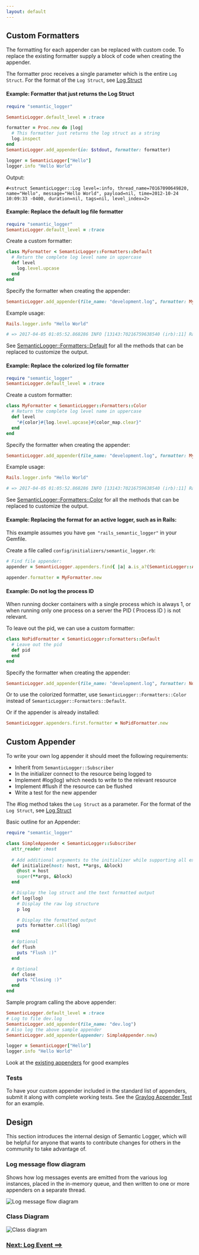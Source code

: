 ```yaml
---
layout: default
---
```


## Custom Formatters

The formatting for each appender can be replaced with custom code. To replace the
existing formatter supply a block of code when creating the appender.

The formatter proc receives a single parameter which is the entire `Log Struct`.
For the format of the `Log Struct`, see [Log Struct](log_struct.html)

#### Example: Formatter that just returns the Log Struct

~~~ruby
require "semantic_logger"

SemanticLogger.default_level = :trace

formatter = Proc.new do |log|
  # This formatter just returns the log struct as a string
  log.inspect
end
SemanticLogger.add_appender(io: $stdout, formatter: formatter)

logger = SemanticLogger["Hello"]
logger.info "Hello World"
~~~
Output:

    #<struct SemanticLogger::Log level=:info, thread_name=70167090649820, name="Hello", message="Hello World", payload=nil, time=2012-10-24 10:09:33 -0400, duration=nil, tags=nil, level_index=2>


#### Example: Replace the default log file formatter

~~~ruby
require "semantic_logger"
SemanticLogger.default_level = :trace
~~~

Create a custom formatter:
~~~ruby
class MyFormatter < SemanticLogger::Formatters::Default
  # Return the complete log level name in uppercase
  def level
    log.level.upcase
  end
end
~~~

Specify the formatter when creating the appender:
~~~ruby
SemanticLogger.add_appender(file_name: "development.log", formatter: MyFormatter.new)
~~~

Example usage:
~~~ruby
Rails.logger.info "Hello World"

# => 2017-04-05 01:05:52.868286 INFO [13143:70216759638540 (irb):11] Rails -- Hello World
~~~

See [SemanticLogger::Formatters::Default](https://github.com/reidmorrison/semantic_logger/blob/master/lib/semantic_logger/formatters/default.rb) for all the methods that can be replaced to customize the output.

#### Example: Replace the colorized log file formatter

~~~ruby
require "semantic_logger"
SemanticLogger.default_level = :trace
~~~

Create a custom formatter:
~~~ruby
class MyFormatter < SemanticLogger::Formatters::Color
  # Return the complete log level name in uppercase
  def level
    "#{color}#{log.level.upcase}#{color_map.clear}"
  end
end
~~~

Specify the formatter when creating the appender:
~~~ruby
SemanticLogger.add_appender(file_name: "development.log", formatter: MyFormatter.new)
~~~

Example usage:
~~~ruby
Rails.logger.info "Hello World"

# => 2017-04-05 01:05:52.868286 INFO [13143:70216759638540 (irb):11] Rails -- Hello World
~~~

See [SemanticLogger::Formatters::Color](https://github.com/reidmorrison/semantic_logger/blob/master/lib/semantic_logger/formatters/color.rb) for all the methods that can be replaced to customize the output.

#### Example: Replacing the format for an active logger, such as in Rails:

This example assumes you have `gem "rails_semantic_logger"` in your Gemfile.

Create a file called `config/initializers/semantic_logger.rb`:

~~~ruby
# Find file appender:
appender = SemanticLogger.appenders.find{ |a| a.is_a?(SemanticLogger::Appender::File) }

appender.formatter = MyFormatter.new
~~~

#### Example: Do not log the process ID

When running docker containers with a single process which is always 1, or when running only one
process on a server the PID ( Process ID ) is not relevant.

To leave out the pid, we can use a custom formatter:

```ruby
class NoPidFormatter < SemanticLogger::Formatters::Default
  # Leave out the pid
  def pid
  end
end
```

Specify the formatter when creating the appender:

```ruby
SemanticLogger.add_appender(file_name: "development.log", formatter: NoPidFormatter.new)
```

Or to use the colorized formatter, use `SemanticLogger::Formatters::Color` instead of 
`SemanticLogger::Formatters::Default`.

Or if the appender is already installed:
```ruby
SemanticLogger.appenders.first.formatter = NoPidFormatter.new
```

## Custom Appender

To write your own log appender it should meet the following requirements:

* Inherit from `SemanticLogger::Subscriber`
* In the initializer connect to the resource being logged to
* Implement #log(log) which needs to write to the relevant resource
* Implement #flush if the resource can be flushed
* Write a test for the new appender

The #log method takes the `Log Struct` as a parameter.
For the format of the `Log Struct`, see [Log Struct](log_struct.html)

Basic outline for an Appender:

~~~ruby
require "semantic_logger"

class SimpleAppender < SemanticLogger::Subscriber
  attr_reader :host
  
  # Add additional arguments to the initializer while supporting all existing ones.
  def initialize(host: host, **args, &block)
    @host = host
    super(**args, &block)
  end

  # Display the log struct and the text formatted output
  def log(log)
    # Display the raw log structure
    p log

    # Display the formatted output
    puts formatter.call(log)
  end

  # Optional
  def flush
    puts "Flush :)"
  end

  # Optional
  def close
    puts "Closing :)"
  end
end
~~~

Sample program calling the above appender:

~~~ruby
SemanticLogger.default_level = :trace
# Log to file dev.log
SemanticLogger.add_appender(file_name: "dev.log")
# Also log the above sample appender
SemanticLogger.add_appender(appender: SimpleAppender.new)

logger = SemanticLogger["Hello"]
logger.info "Hello World"
~~~

Look at the [existing appenders](https://github.com/reidmorrison/semantic_logger/tree/master/lib/semantic_logger/appender) for good examples

### Tests

To have your custom appender included in the standard list of appenders, submit it along
with complete working tests.
See the [Graylog Appender Test](https://github.com/reidmorrison/semantic_logger/blob/master/test/appender/graylog_test.rb) for an example.

## Design

This section introduces the internal design of Semantic Logger, which will be helpful for anyone
that wants to contribute changes for others in the community to take advantage of.

### Log message flow diagram

Shows how log messages events are emitted from the various log instances, placed in the in-memory queue,
and then written to one or more appenders on a separate thread.

![Log message flow diagram](images/log_event_flow.png "Flow Diagram")

### Class Diagram

![Class diagram](images/class_diagram.png "Class Diagram")

### [Next: Log Event ==>](log_struct.html)
